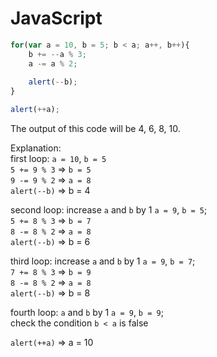 # JavaScript

```javascript
for(var a = 10, b = 5; b < a; a++, b++){
    b += --a % 3;
    a -= a % 2;
    
    alert(--b);
}

alert(++a);
```
The output of this code will be 4, 6, 8, 10.

Explanation:     
first loop: ```a = 10```, ```b = 5```   
```5 += 9 % 3``` => ```b = 5```       
```9 -= 9 % 2``` => ```a = 8```     
```alert(--b)``` => b = 4 

second loop: increase ```a``` and ```b``` by 1 ```a = 9```, ```b = 5```;     
```5 += 8 % 3``` => ```b = 7```     
```8 -= 8 % 2``` => ```a = 8```      
```alert(--b)``` => b = 6      

third loop: increase ```a``` and ```b``` by 1 ```a = 9```, ```b = 7```;     
```7 += 8 % 3``` => ```b = 9```    
```8 -= 8 % 2``` => ```a = 8```    
```alert(--b)``` => b = 8    

fourth loop: ```a``` and ```b``` by 1 ```a = 9```, ```b = 9```;    
check the condition ```b < a``` is false    
    
```alert(++a)``` => a = 10    


